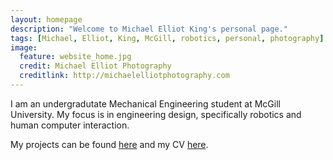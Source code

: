 ```yaml
---
layout: homepage
description: "Welcome to Michael Elliot King's personal page."
tags: [Michael, Elliot, King, McGill, robotics, personal, photography]
image:
  feature: website_home.jpg
  credit: Michael Elliot Photography
  creditlink: http://michaelelliotphotography.com
---
```


I am an undergradutate Mechanical Engineering student at McGill University.  My focus is in engineering design, specifically robotics and human computer interaction.

My projects can be found <a markdown="0" href="{{ site.url }}/projects">here</a> and my CV <a markdown="0" href="{{ site.url }}/cv.pdf">here</a>.
